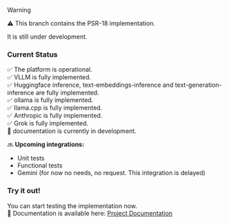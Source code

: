 > [!WARNING]
> ⚠️ This branch contains the PSR-18 implementation. 
> 
> It is still under development.

### Current Status
✅ The platform is operational.  
✅ VLLM is fully implemented.  
✅ Huggingface inference, text-embeddings-inference and text-generation-inference are fully implemented.  
✅ ollama is fully implemented.  
✅ llama.cpp is fully implemented.  
✅ Anthropic is fully implemented.  
✅ Grok is fully implemented.  
🚧 documentation is currently in development.

🔜 **Upcoming integrations:**
- Unit tests
- Functional tests
- Gemini (for now no needs, no request. This integration is delayed)

### Try it out!
You can start testing the implementation now.  
📖 Documentation is available here: [Project Documentation](https://github.com/partITech/php-mistral/blob/psr18/doc/menu.md)  